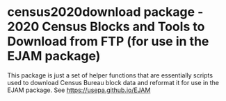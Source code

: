 census2020download package - 2020 Census Blocks and Tools to Download from FTP (for use in the EJAM package)
================

This package is just a set of helper functions that are essentially scripts
used to download Census Bureau block data and reformat it for use in the EJAM
package. See https://usepa.github.io/EJAM
